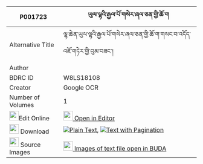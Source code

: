 |P001723|ཡུལ་ལྷའི་རྒྱལ་པོ་གསེར་ཞལ་ཅན་གྱི་ཆོ་ག 
| --- | --- 
|Alternative Title |ལྷ་ཆེན་ཡུལ་ལྷའི་རྒྱལ་པོ་གསེར་ཞལ་ཅན་གྱི་ཆོ་ག་གསང་བ་འདོད་འཇོ་གཏེར་གྱི་བུམ་བཟང་།
|Author | 
|BDRC ID | W8LS18108
|Creator | Google OCR
|Number of Volumes| 1
|<img width="25" src="https://img.icons8.com/color/25/000000/edit-property.png">Edit Online| [<img width="25" src="https://avatars.githubusercontent.com/u/45091458?s=200&v=4"> Open in Editor](http://editor.openpecha.org/P001723)
|<img width="25" src="https://img.icons8.com/fluent/48/000000/download-2.png"/>  Download | [![](https://img.icons8.com/color/20/000000/txt.png)Plain Text](https://github.com/Openpecha/P001723/releases/download/v1/yullha_i_gyalpo_ser_shyal_chen_plain_P001723.zip), [![](https://img.icons8.com/color/20/000000/txt.png)Text with Pagination](https://github.com/Openpecha/P001723/releases/download/v1/yullha_i_gyalpo_ser_shyal_chen_pages_P001723.zip)
|<img width="25" src="https://img.icons8.com/plasticine/100/000000/pictures-folder.png"/>  Source Images | [<img width="25" src="https://library.bdrc.io/icons/BUDA-small.svg"> Images of text file open in BUDA](https://library.bdrc.io/show/bdr:W8LS18108)